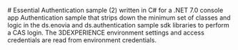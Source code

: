 ﻿﻿# Essential Authentication sample (2) written in C# for a .NET 7.0 console app
Authentication sample that strips down the minimum set of classes and logic in the ds.enovia and ds.authentication sample sdk libraries to perform a CAS login. The 3DEXPERIENCE environment settings and access credentials are read from environment credentials.